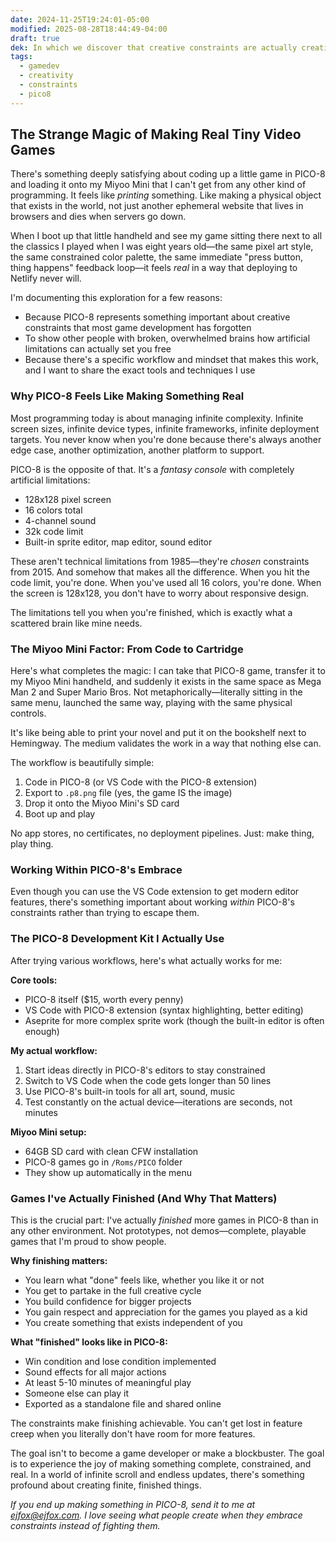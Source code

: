 ```yaml
---
date: 2024-11-25T19:24:01-05:00
modified: 2025-08-28T18:44:49-04:00
draft: true
dek: In which we discover that creative constraints are actually creative freedom, and making games can feel more real than making websites
tags:
  - gamedev
  - creativity
  - constraints
  - pico8
---
```


## The Strange Magic of Making Real Tiny Video Games

There's something deeply satisfying about coding up a little game in PICO-8 and loading it onto my Miyoo Mini that I can't get from any other kind of programming. It feels like *printing* something. Like making a physical object that exists in the world, not just another ephemeral website that lives in browsers and dies when servers go down.

When I boot up that little handheld and see my game sitting there next to all the classics I played when I was eight years old—the same pixel art style, the same constrained color palette, the same immediate "press button, thing happens" feedback loop—it feels *real* in a way that deploying to Netlify never will.

I'm documenting this exploration for a few reasons:

- Because PICO-8 represents something important about creative constraints that most game development has forgotten
- To show other people with broken, overwhelmed brains how artificial limitations can actually set you free
- Because there's a specific workflow and mindset that makes this work, and I want to share the exact tools and techniques I use

### Why PICO-8 Feels Like Making Something Real

Most programming today is about managing infinite complexity. Infinite screen sizes, infinite device types, infinite frameworks, infinite deployment targets. You never know when you're done because there's always another edge case, another optimization, another platform to support.

PICO-8 is the opposite of that. It's a *fantasy console* with completely artificial limitations:

- 128x128 pixel screen
- 16 colors total
- 4-channel sound
- 32k code limit
- Built-in sprite editor, map editor, sound editor

These aren't technical limitations from 1985—they're *chosen* constraints from 2015. And somehow that makes all the difference. When you hit the code limit, you're done. When you've used all 16 colors, you're done. When the screen is 128x128, you don't have to worry about responsive design.

The limitations tell you when you're finished, which is exactly what a scattered brain like mine needs.

### The Miyoo Mini Factor: From Code to Cartridge

Here's what completes the magic: I can take that PICO-8 game, transfer it to my Miyoo Mini handheld, and suddenly it exists in the same space as Mega Man 2 and Super Mario Bros. Not metaphorically—literally sitting in the same menu, launched the same way, playing with the same physical controls.

It's like being able to print your novel and put it on the bookshelf next to Hemingway. The medium validates the work in a way that nothing else can.

The workflow is beautifully simple:

1. Code in PICO-8 (or VS Code with the PICO-8 extension)
2. Export to `.p8.png` file (yes, the game IS the image)
3. Drop it onto the Miyoo Mini's SD card
4. Boot up and play

No app stores, no certificates, no deployment pipelines. Just: make thing, play thing.

### Working Within PICO-8's Embrace

Even though you can use the VS Code extension to get modern editor features, there's something important about working *within* PICO-8's constraints rather than trying to escape them.

### The PICO-8 Development Kit I Actually Use

After trying various workflows, here's what actually works for me:

**Core tools:**
- PICO-8 itself ($15, worth every penny)
- VS Code with PICO-8 extension (syntax highlighting, better editing)
- Aseprite for more complex sprite work (though the built-in editor is often enough)

**My actual workflow:**
1. Start ideas directly in PICO-8's editors to stay constrained
2. Switch to VS Code when the code gets longer than 50 lines
3. Use PICO-8's built-in tools for all art, sound, music
4. Test constantly on the actual device—iterations are seconds, not minutes

**Miyoo Mini setup:**
- 64GB SD card with clean CFW installation
- PICO-8 games go in `/Roms/PICO` folder
- They show up automatically in the menu

### Games I've Actually Finished (And Why That Matters)

This is the crucial part: I've actually *finished* more games in PICO-8 than in any other environment. Not prototypes, not demos—complete, playable games that I'm proud to show people.

**Why finishing matters:**
- You learn what "done" feels like, whether you like it or not
- You get to partake in the full creative cycle
- You build confidence for bigger projects
- You gain respect and appreciation for the games you played as a kid
- You create something that exists independent of you

**What "finished" looks like in PICO-8:**
- Win condition and lose condition implemented
- Sound effects for all major actions
- At least 5-10 minutes of meaningful play
- Someone else can play it
- Exported as a standalone file and shared online

The constraints make finishing achievable. You can't get lost in feature creep when you literally don't have room for more features.

The goal isn't to become a game developer or make a blockbuster. The goal is to experience the joy of making something complete, constrained, and real. In a world of infinite scroll and endless updates, there's something profound about creating finite, finished things.

*If you end up making something in PICO-8, send it to me at ejfox@ejfox.com. I love seeing what people create when they embrace constraints instead of fighting them.*
